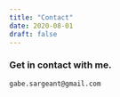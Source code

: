 ```yaml
---
title: "Contact"
date: 2020-08-01
draft: false
---
```


### Get in contact with me. 

    gabe.sargeant@gmail.com



